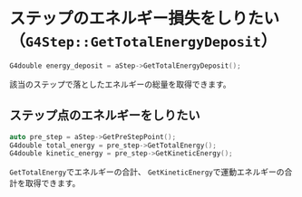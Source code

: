 # ステップのエネルギー損失をしりたい（``G4Step::GetTotalEnergyDeposit``）

```cpp
G4double energy_deposit = aStep->GetTotalEnergyDeposit();
```

該当のステップで落としたエネルギーの総量を取得できます。

## ステップ点のエネルギーをしりたい

```cpp
auto pre_step = aStep->GetPreStepPoint();
G4double total_energy = pre_step->GetTotalEnergy();
G4double kinetic_energy = pre_step->GetKineticEnergy();
```

``GetTotalEnergy``でエネルギーの合計、
``GetKineticEnergy``で運動エネルギーの合計を取得できます。
